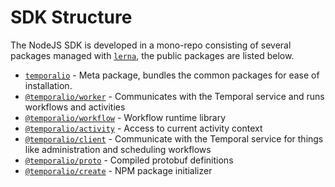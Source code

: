 # SDK Structure

The NodeJS SDK is developed in a mono-repo consisting of several packages managed with [`lerna`](https://lerna.js.org/), the public packages are listed below.

- [`temporalio`](../packages/meta) - Meta package, bundles the common packages for ease of installation.
- [`@temporalio/worker`](../packages/worker) - Communicates with the Temporal service and runs workflows and activities
- [`@temporalio/workflow`](../packages/workflow) - Workflow runtime library
- [`@temporalio/activity`](../packages/activity) - Access to current activity context
- [`@temporalio/client`](../packages/client) - Communicate with the Temporal service for things like administration and scheduling workflows
- [`@temporalio/proto`](../packages/proto) - Compiled protobuf definitions
- [`@temporalio/create`](../packages/create-project) - NPM package initializer
